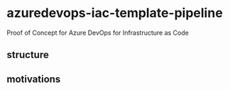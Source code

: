 # azuredevops-iac-template-pipeline

Proof of Concept for Azure DevOps for Infrastructure as Code

## structure

## motivations
